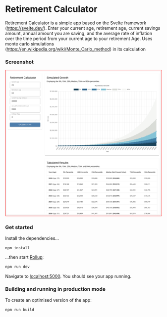 # Retirement Calculator

Retirement Calculator is a simple app based on the Svelte framework (https://svelte.dev/). Enter your current age, retirement age, current savings amount, annual amount you are saving, and the average rate of inflation over the time period from your current age to your retirement Age. Uses monte carlo simulations (https://en.wikipedia.org/wiki/Monte_Carlo_method) in its calculation

### Screenshot

<img alt="Retirement calculator" src="screenshots/calculator.png" style="border: 1px solid red"/>

### Get started

Install the dependencies...

```bash
npm install
```

...then start [Rollup](https://rollupjs.org):

```bash
npm run dev
```

Navigate to [localhost:5000](http://localhost:5000). You should see your app running.

### Building and running in production mode

To create an optimised version of the app:

```bash
npm run build
```
